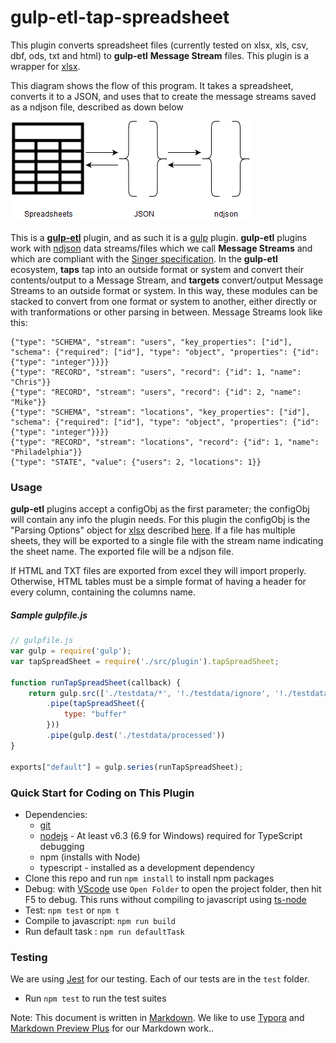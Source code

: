 # gulp-etl-tap-spreadsheet #

This plugin converts spreadsheet files (currently tested on xlsx, xls, csv, dbf, ods, txt and html) to **gulp-etl** **Message Stream** files. This plugin is a wrapper for [xlsx](https://docs.sheetjs.com/).

This diagram shows the flow of this program. It takes a spreadsheet, converts it to a JSON, and uses that to create the message streams saved as a ndjson file, described as down below

![](gulpflow.png)

This is a **[gulp-etl](https://gulpetl.com/)** plugin, and as such it is a [gulp](https://gulpjs.com/) plugin. **gulp-etl** plugins work with [ndjson](http://ndjson.org/) data streams/files which we call **Message Streams** and which are compliant with the [Singer specification](https://github.com/singer-io/getting-started/blob/master/docs/SPEC.md#output). In the **gulp-etl** ecosystem, **taps** tap into an outside format or system and convert their contents/output to a Message Stream, and **targets** convert/output Message Streams to an outside format or system. In this way, these modules can be stacked to convert from one format or system to another, either directly or with tranformations or other parsing in between. Message Streams look like this:

```
{"type": "SCHEMA", "stream": "users", "key_properties": ["id"], "schema": {"required": ["id"], "type": "object", "properties": {"id": {"type": "integer"}}}}
{"type": "RECORD", "stream": "users", "record": {"id": 1, "name": "Chris"}}
{"type": "RECORD", "stream": "users", "record": {"id": 2, "name": "Mike"}}
{"type": "SCHEMA", "stream": "locations", "key_properties": ["id"], "schema": {"required": ["id"], "type": "object", "properties": {"id": {"type": "integer"}}}}
{"type": "RECORD", "stream": "locations", "record": {"id": 1, "name": "Philadelphia"}}
{"type": "STATE", "value": {"users": 2, "locations": 1}}
```

### Usage
**gulp-etl** plugins accept a configObj as the first parameter; the configObj will contain any info the plugin needs.
For this plugin the configObj is the "Parsing Options" object for [xlsx](https://docs.sheetjs.com/) described [here](https://docs.sheetjs.com/#parsing-options). If a file has multiple sheets, they will be exported to a single file with the stream name indicating the sheet name. The exported file will be a ndjson file.

If HTML and TXT files are exported from excel they will import properly. Otherwise, HTML tables must be a simple format of having a header for every column, containing the columns name.

##### Sample gulpfile.js

```js
// gulpfile.js
var gulp = require('gulp');
var tapSpreadSheet = require('./src/plugin').tapSpreadSheet;

function runTapSpreadSheet(callback) {
    return gulp.src(['./testdata/*', '!./testdata/ignore', '!./testdata/processed'])
        .pipe(tapSpreadSheet({
            type: "buffer"
        }))
        .pipe(gulp.dest('./testdata/processed'))
}

exports["default"] = gulp.series(runTapSpreadSheet);
```

### Quick Start for Coding on This Plugin
* Dependencies:
    * [git](https://git-scm.com/downloads)
    * [nodejs](https://nodejs.org/en/download/releases/) - At least v6.3 (6.9 for Windows) required for TypeScript debugging
    * npm (installs with Node)
    * typescript - installed as a development dependency
* Clone this repo and run `npm install` to install npm packages
* Debug: with [VScode](https://code.visualstudio.com/download) use `Open Folder` to open the project folder, then hit F5 to debug. This runs without compiling to javascript using [ts-node](https://www.npmjs.com/package/ts-node)
* Test: `npm test` or `npm t`
* Compile to javascript: `npm run build`
* Run default task : `npm run defaultTask`

### Testing

We are using [Jest](https://facebook.github.io/jest/docs/en/getting-started.html) for our testing. Each of our tests are in the `test` folder.

- Run `npm test` to run the test suites


Note: This document is written in [Markdown](https://daringfireball.net/projects/markdown/). We like to use [Typora](https://typora.io/) and [Markdown Preview Plus](https://chrome.google.com/webstore/detail/markdown-preview-plus/febilkbfcbhebfnokafefeacimjdckgl?hl=en-US) for our Markdown work..
